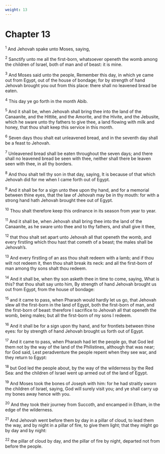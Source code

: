 ```yaml
---
weight: 13
---
```


# Chapter 13

<sup>1</sup> And Jehovah spake unto Moses, saying, 

<sup>2</sup> Sanctify unto me all the first-born, whatsoever openeth the womb among the children of Israel, both of man and of beast: it is mine. 

<sup>3</sup> And Moses said unto the people, Remember this day, in which ye came out from Egypt, out of the house of bondage; for by strength of hand Jehovah brought you out from this place: there shall no leavened bread be eaten. 

<sup>4</sup> This day ye go forth in the month Abib. 

<sup>5</sup> And it shall be, when Jehovah shall bring thee into the land of the Canaanite, and the Hittite, and the Amorite, and the Hivite, and the Jebusite, which he sware unto thy fathers to give thee, a land flowing with milk and honey, that thou shalt keep this service in this month. 

<sup>6</sup> Seven days thou shalt eat unleavened bread, and in the seventh day shall be a feast to Jehovah. 

<sup>7</sup> Unleavened bread shall be eaten throughout the seven days; and there shall no leavened bread be seen with thee, neither shall there be leaven seen with thee, in all thy borders. 

<sup>8</sup> And thou shalt tell thy son in that day, saying, It is because of that which Jehovah did for me when I came forth out of Egypt. 

<sup>9</sup> And it shall be for a sign unto thee upon thy hand, and for a memorial between thine eyes, that the law of Jehovah may be in thy mouth: for with a strong hand hath Jehovah brought thee out of Egypt. 

<sup>10</sup> Thou shalt therefore keep this ordinance in its season from year to year. 

<sup>11</sup> And it shall be, when Jehovah shall bring thee into the land of the Canaanite, as he sware unto thee and to thy fathers, and shall give it thee, 

<sup>12</sup> that thou shalt set apart unto Jehovah all that openeth the womb, and every firstling which thou hast that cometh of a beast; the males shall be Jehovah’s. 

<sup>13</sup> And every firstling of an ass thou shalt redeem with a lamb; and if thou wilt not redeem it, then thou shalt break its neck: and all the first-born of man among thy sons shalt thou redeem. 

<sup>14</sup> And it shall be, when thy son asketh thee in time to come, saying, What is this? that thou shalt say unto him, By strength of hand Jehovah brought us out from Egypt, from the house of bondage: 

<sup>15</sup> and it came to pass, when Pharaoh would hardly let us go, that Jehovah slew all the first-born in the land of Egypt, both the first-born of man, and the first-born of beast: therefore I sacrifice to Jehovah all that openeth the womb, being males; but all the first-born of my sons I redeem. 

<sup>16</sup> And it shall be for a sign upon thy hand, and for frontlets between thine eyes: for by strength of hand Jehovah brought us forth out of Egypt. 

<sup>17</sup> And it came to pass, when Pharaoh had let the people go, that God led them not by the way of the land of the Philistines, although that was near; for God said, Lest peradventure the people repent when they see war, and they return to Egypt: 

<sup>18</sup> but God led the people about, by the way of the wilderness by the Red Sea: and the children of Israel went up armed out of the land of Egypt. 

<sup>19</sup> And Moses took the bones of Joseph with him: for he had straitly sworn the children of Israel, saying, God will surely visit you; and ye shall carry up my bones away hence with you. 

<sup>20</sup> And they took their journey from Succoth, and encamped in Etham, in the edge of the wilderness. 

<sup>21</sup> And Jehovah went before them by day in a pillar of cloud, to lead them the way, and by night in a pillar of fire, to give them light; that they might go by day and by night: 

<sup>22</sup> the pillar of cloud by day, and the pillar of fire by night, departed not from before the people. 


